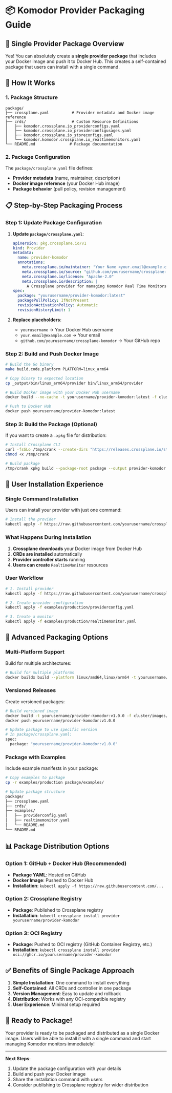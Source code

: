 # 📦 Komodor Provider Packaging Guide

## 🎯 **Single Provider Package Overview**

Yes! You can absolutely create a **single provider package** that includes your Docker image and push it to Docker Hub. This creates a self-contained package that users can install with a single command.

## 🚀 **How It Works**

### **1. Package Structure**
```
package/
├── crossplane.yaml          # Provider metadata and Docker image reference
├── crds/                    # Custom Resource Definitions
│   ├── komodor.crossplane.io_providerconfigs.yaml
│   ├── komodor.crossplane.io_providerconfigusages.yaml
│   ├── komodor.crossplane.io_storeconfigs.yaml
│   └── komodor.komodor.crossplane.io_realtimemonitors.yaml
└── README.md               # Package documentation
```

### **2. Package Configuration**
The `package/crossplane.yaml` file defines:
- **Provider metadata** (name, maintainer, description)
- **Docker image reference** (your Docker Hub image)
- **Package behavior** (pull policy, revision management)

## 📋 **Step-by-Step Packaging Process**

### **Step 1: Update Package Configuration**

1. **Update `package/crossplane.yaml`**:
   ```yaml
   apiVersion: pkg.crossplane.io/v1
   kind: Provider
   metadata:
     name: provider-komodor
     annotations:
       meta.crossplane.io/maintainer: "Your Name <your.email@example.com>"
       meta.crossplane.io/source: "github.com/yourusername/crossplane-komodor"
       meta.crossplane.io/license: "Apache-2.0"
       meta.crossplane.io/description: |
         A Crossplane provider for managing Komodor Real Time Monitors.
   spec:
     package: "yourusername/provider-komodor:latest"
     packagePullPolicy: IfNotPresent
     revisionActivationPolicy: Automatic
     revisionHistoryLimit: 1
   ```

2. **Replace placeholders**:
   - `yourusername` → Your Docker Hub username
   - `your.email@example.com` → Your email
   - `github.com/yourusername/crossplane-komodor` → Your GitHub repo

### **Step 2: Build and Push Docker Image**

```bash
# Build the Go binary
make build.code.platform PLATFORM=linux_arm64

# Copy binary to expected location
cp _output/bin/linux_arm64/provider bin/linux_arm64/provider

# Build Docker image with your Docker Hub username
docker build --no-cache -t yourusername/provider-komodor:latest -f cluster/images/provider-komodor/Dockerfile .

# Push to Docker Hub
docker push yourusername/provider-komodor:latest
```

### **Step 3: Build the Package (Optional)**

If you want to create a `.xpkg` file for distribution:

```bash
# Install Crossplane CLI
curl -fsSLo /tmp/crank --create-dirs "https://releases.crossplane.io/stable/latest/bin/darwin_arm64/crank?source=build"
chmod +x /tmp/crank

# Build package
/tmp/crank xpkg build --package-root package --output provider-komodor.xpkg
```

## 🎯 **User Installation Experience**

### **Single Command Installation**

Users can install your provider with just one command:

```bash
# Install the provider
kubectl apply -f https://raw.githubusercontent.com/yourusername/crossplane-komodor/main/package/crossplane.yaml
```

### **What Happens During Installation**

1. **Crossplane downloads** your Docker image from Docker Hub
2. **CRDs are installed** automatically
3. **Provider controller starts** running
4. **Users can create** `RealtimeMonitor` resources

### **User Workflow**

```bash
# 1. Install provider
kubectl apply -f https://raw.githubusercontent.com/yourusername/crossplane-komodor/main/package/crossplane.yaml

# 2. Create provider configuration
kubectl apply -f examples/production/providerconfig.yaml

# 3. Create a monitor
kubectl apply -f examples/production/realtimemonitor.yaml
```

## 🔧 **Advanced Packaging Options**

### **Multi-Platform Support**

Build for multiple architectures:

```bash
# Build for multiple platforms
docker buildx build --platform linux/amd64,linux/arm64 -t yourusername/provider-komodor:latest --push -f cluster/images/provider-komodor/Dockerfile .
```

### **Versioned Releases**

Create versioned packages:

```bash
# Build versioned image
docker build -t yourusername/provider-komodor:v1.0.0 -f cluster/images/provider-komodor/Dockerfile .
docker push yourusername/provider-komodor:v1.0.0

# Update package to use specific version
# In package/crossplane.yaml:
spec:
  package: "yourusername/provider-komodor:v1.0.0"
```

### **Package with Examples**

Include example manifests in your package:

```bash
# Copy examples to package
cp -r examples/production package/examples/

# Update package structure
package/
├── crossplane.yaml
├── crds/
├── examples/
│   ├── providerconfig.yaml
│   ├── realtimemonitor.yaml
│   └── README.md
└── README.md
```

## 📊 **Package Distribution Options**

### **Option 1: GitHub + Docker Hub (Recommended)**
- **Package YAML**: Hosted on GitHub
- **Docker Image**: Pushed to Docker Hub
- **Installation**: `kubectl apply -f https://raw.githubusercontent.com/...`

### **Option 2: Crossplane Registry**
- **Package**: Published to Crossplane registry
- **Installation**: `kubectl crossplane install provider yourusername/provider-komodor`

### **Option 3: OCI Registry**
- **Package**: Pushed to OCI registry (GitHub Container Registry, etc.)
- **Installation**: `kubectl crossplane install provider oci://ghcr.io/yourusername/provider-komodor`

## ✅ **Benefits of Single Package Approach**

1. **Simple Installation**: One command to install everything
2. **Self-Contained**: All CRDs and controller in one package
3. **Version Management**: Easy to update and rollback
4. **Distribution**: Works with any OCI-compatible registry
5. **User Experience**: Minimal setup required

## 🚀 **Ready to Package!**

Your provider is ready to be packaged and distributed as a single Docker image. Users will be able to install it with a single command and start managing Komodor monitors immediately!

---

**Next Steps**:
1. Update the package configuration with your details
2. Build and push your Docker image
3. Share the installation command with users
4. Consider publishing to Crossplane registry for wider distribution 